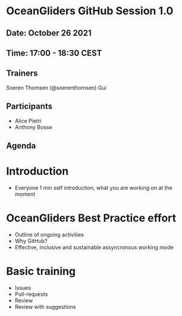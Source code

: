 # OceanGliders GitHub Session 1.0

## Date: October 26 2021

## Time: 17:00 - 18:30 CEST

## Trainers
Soeren Thomsen (@soerenthomsen)
Gui 

## Participants 
- Alice Pietri 
- Anthony Bosse

## Agenda 

# Introduction
- Everyone 1 min self introduction, what you are working on at the moment

# OceanGliders Best Practice effort
- Outline of ongoing activities
- Why GitHub?
- Effective, inclusive and sustainable assyncronous working mode

# Basic training
- Issues
- Pull-requests
- Review
- Review with suggestions 
